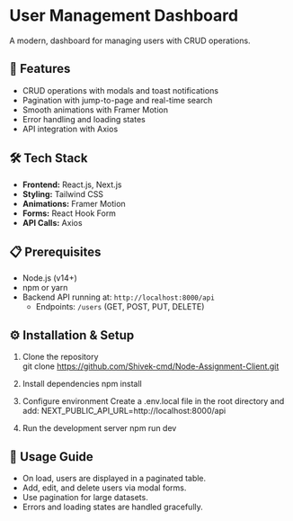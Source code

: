 # User Management Dashboard

A modern, dashboard for managing users with CRUD operations.

## 🚀 Features

- CRUD operations with modals and toast notifications  
- Pagination with jump-to-page and real-time search  
- Smooth animations with Framer Motion  
- Error handling and loading states   
- API integration with Axios  

## 🛠 Tech Stack

- **Frontend:** React.js, Next.js  
- **Styling:** Tailwind CSS  
- **Animations:** Framer Motion  
- **Forms:** React Hook Form  
- **API Calls:** Axios  

## 📋 Prerequisites

- Node.js (v14+)  
- npm or yarn  
- Backend API running at: `http://localhost:8000/api`  
  - Endpoints: `/users` (GET, POST, PUT, DELETE)  

## ⚙️ Installation & Setup

1. Clone the repository  
   git clone https://github.com/Shivek-cmd/Node-Assignment-Client.git


2. Install dependencies
   npm install


3. Configure environment
   Create a .env.local file in the root directory and add:
   NEXT_PUBLIC_API_URL=http://localhost:8000/api


4. Run the development server 
   npm run dev

## 🎯 Usage Guide

- On load, users are displayed in a paginated table.  
- Add, edit, and delete users via modal forms.  
- Use pagination for large datasets.    
- Errors and loading states are handled gracefully.  
